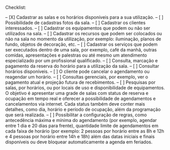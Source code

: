 Checklist:

– [X] Cadastrar as salas e os horários disponíveis para a sua utilização. 
– [ ] Possibilidade de cadastras fotos da sala.
– [ ] Cadastrar os clientes interessados.
– [ ] Cadastrar os equipamentos que podem ou não ser utilizados na sala.
– [ ] Cadastrar os recursos que podem ser colocados ou não na sala no momento da
utilização, por exemplo: iluminação, planos de fundo, objetos de decoração, etc.
– [ ] Cadastrar os serviços que podem ser executados dentro de uma sala, por exemplo,
café da manhã, outras comidas, apresentações e palestras ou até mesmo um
atendimento especializado por um profissional qualificado.
– [ ] Consulta, marcação e pagamento da reserva do horário para a utilização da sala.
– [ ] Consultar horários disponíveis.
– [ ] O cliente pode cancelar o agendamento ou reagendar um horário.
– [ ] Consultas gerenciais, por exemplo, ver o pagamento atual e projeção futura de
recebimentos.
– [ ] Pesquisas por salas, por horários, ou por locais de uso e disponibilidade de
equipamentos. O objetivo é apresentar uma grade de salas com status de reserva
e ocupação em tempo real e oferecer a possibilidade de agendamentos e
cancelamentos via internet. Cada status também deve conter mais detalhes, como
dia, horário e período de ocupação, além da programação que será realizada.
– [ ] Possibilitar a configuração de regras, como antecedência máxima e mínima do
agendamento (por exemplo, agendar entre 1 dia e 20 dias para frente), quantidade
limite de agendamentos em cada faixa de horário (por exemplo: 2 pessoas por
horário entre as 8h e 12h e 4 pessoas por horário entre 14h e 18h) além das datas
iniciais e finais disponíveis ou deve bloquear automaticamente a agenda em
feriados.